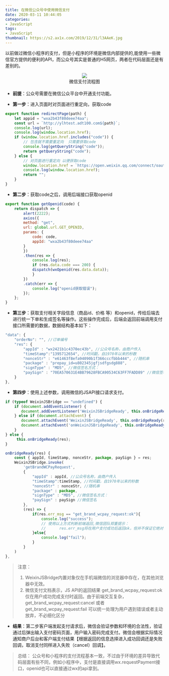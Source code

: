 ```yaml
---
title: 在微信公众号中使用微信支付
date: 2020-03-11 10:44:05
categories:
- JavaScript
tags:
- JavaScript
thumbnail: https://s2.ax1x.com/2019/12/31/l3AAeK.jpg
---
```

以前做过微信小程序的支付，但是小程序的环境是微信内部提供的,能使用一些微信官方提供的便利的API，而公众号其实是普通的H5网页，两者在代码层面还是有差别的。
<!-- more -->

<div style="text-align:center;"><img src="https://pay.weixin.qq.com/wiki/doc/api/img/chapter7_4_1.png"></div>
<div style="text-align:center;margin-bottom:18px;">微信支付流程图</div>  

* **前提**：公众号需要在微信公众平台中开通支付功能。  


* **第一步**：进入页面时对页面进行重定向，获取code
```javascript
export function redirectPage(path) {
    let appid = "wxa2b43f80deee74aa";
    const url = `http://ylhtest.adt100.com${path}`;
    console.log(url);
    console.log(window.location.href);
    if (window.location.href.includes("code")) {
        // 包含就不需要重定向  只需要获取code
        console.log(getQueryString("code"));
        return getQueryString("code");
    } else {
        // 对页面进行重定向 以便获取code
        window.location.href = `https://open.weixin.qq.com/connect/oauth2/authorize?appid=${appid}&redirect_uri=${url}&response_type=code&scope=snsapi_base&state=STATE`;
        console.log(window.location.href);
        return "";
    }
}
```
  

* **第二步**：获取code之后，调用后端接口获取openid
```javascript
export function getOpenid(code) {
    return dispatch => {
        alert(2222);
        axios({
        method: "get",
        url: global.url.GET_OPENID,
        params: {
            code: code,
            appId: "wxa2b43f80deee74aa"
        }
        })
        .then(res => {
            console.log(res);
            if (res.data.code === 200) {
            dispatch(wxOpenid(res.data.data));
            }
        })
        .catch(err => {
            console.log("openid获取错误");
        });
    };
}
```
  

* **第三步**：获取支付相关字段信息（商品id、价格 等）和openid，传给后端去进行统一下单和生成签名等操作。这些操作完成后，后端会返回前端调用支付接口所需要的数据，数据结构基本如下：
```javascript
"data": {
    "orderNo": "", //订单编号
    "res": {
        "appId" : "wx2421b1c4370ec43b", //公众号名称，由商户传入
        "timeStamp":"1395712654", //时间戳，自1970年以来的秒数
        "nonceStr" : "e61463f8efa94090b1f366cccfbbb444", //随机串
        "package" : "prepay_id=u802345jgfjsdfgsdg888",
        "signType" : "MD5", //微信签名方式：
        "paySign" : "70EA570631E4BB79628FBCA90534C63FF7FADD89" //微信签名
    }
},
```
  
  
* **第四步**：使用上述参数，调用微信的JSAPI接口请求支付。
```javascript
if (typeof WeixinJSBridge == "undefined") {
    if (document.addEventListener) {
       document.addEventListener('WeixinJSBridgeReady', this.onBridgeReady(res),false);
    } else if (document.attachEvent) {
       document.attachEvent('WeixinJSBridgeReady', this.onBridgeReady(res));
       document.attachEvent('onWeixinJSBridgeReady', this.onBridgeReady(res));
    }
} else {
     this.onBridgeReady(res);
}
```
```javascript
onBridgeReady(res) {
    const { appId, timeStamp, nonceStr, package, paySign } = res;
    WeixinJSBridge.invoke(
        'getBrandWCPayRequest', 
        {
            "appId" : appId, //公众号名称，由商户传入
            "timeStamp":timeStamp, //时间戳，自1970年以来的秒数
            "nonceStr" : nonceStr, //随机串
            "package" : package,
            "signType" : "MD5", //微信签名方式：
            "paySign" : paySign //微信签名
        },
        (res) => {
            if(res.err_msg == "get_brand_wcpay_request:ok"){
                console.log("success");
                // 使用以上方式判断前端返回,微信团队郑重提示：
                //      res.err_msg将在用户支付成功后返回ok，但并不保证它绝对可靠。
            }else{
                console.log("fail");
            }
        }
    )
},
```
>注意：
>1. WeixinJSBridge内置对象仅在手机端微信的浏览器中存在，在其他浏览器中无效。
>2. 微信支付文档表示，JS API的返回结果 get_brand_wcpay_request:ok 仅在用户成功完成支付时返回。由于前端交互复杂， get_brand_wcpay_request:cancel 或者 get_brand_wcpay_request:fail 可以统一处理为用户遇到错误或者主动放弃，不必细化区分
  

* **结果**：第二步客户端发起支付请求后，微信会验证参数和环境的合法性，验证通过后弹出输入支付密码页面，用户输入密码完成支付。微信会根据实际情况通知商户后台和客户端支付结果【根据返回的信息选择进入成功回调还是失败回调，取消支付同样进入失败（cancel）回调】。
  
>总结：
>公众号和小程序的支付流程基本一致，不过由于环境的差异导致代码层面有些不同，例如小程序中，支付是直接调用wx.requestPayment接口，openid也可以直接通过wx的api拿到。